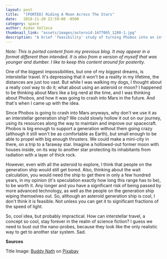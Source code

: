```yaml
---
layout: post
title:  "[PORTED] Riding A Moon Across The Stars"
date:   2018-11-20 22:59:00 -0500
category: space
author: Aidan Velleca
thumbnail_link: "assets/images/asteroid-1477065_1280-1.jpg"
description: "A brief 'feasibility' study of turning Phobos into an intersteller generation ship"
---
```

*Note: This is ported content from my previous blog. It may appear in a format different than intended. It is also from a version of myself that was younger and dumber. I like to keep this content around for posterity.*

One of the biggest impossibilities, but one of my biggest dreams, is interstellar travel. It's depressing that it won't be a reality in my lifetime, the distances are just too vast. But while I was walking my dogs, I thought about a really cool way to do it; what about using an asteroid or moon? I happened to be thinking about Mars like a big nerd at the time, and I was thinking about Phobos, and how it was going to crash into Mars in the future. And that's when I came up with the idea.

Since Phobos is going to crash into Mars anyways, why don't we use it as an interstellar generation ship? We could slowly hollow it out on our journey, using its resources along the way to maintain and improve our spacecraft. Phobos is big enough to support a generation without them going crazy (although it still won't be as comfortable as Earth), but small enough to be able to propel with big enough thrusters. We could make a mini-city in there, on a trip to a faraway star. Imagine a hollowed-out former moon with houses inside, on its way to another star protecting its inhabitants from radiation with a layer of thick rock.

However, even with all the asteroid to explore, I think that people on the generation ship would still get bored. Also, thinking about the wait calculation, you would need the ship to get there in only a few hundred years, in my opinion (it's speculation exactly how long this range has to be), to be worth it. Any longer and you have a significant risk of being passed by more advanced technology, as well as the people on the generation ship wiping themselves out. So, although an asteroid generation ship is cool, I don't think it is feasible. Not unless you can get it to significant fractions of the speed of light.

So, cool idea, but probably impractical. How can interstellar travel, a concept so cool, stay forever in the realm of science fiction? I guess we need to bust out the nano-probes, because they look like the only realistic way to get to another star system. Sad.

**Sources** 

Title Image: [Buddy Nath](https://pixabay.com/en/users/Buddy_Nath-2005766/) on [Pixabay](https://pixabay.com/en/asteroid-space-stars-meteor-1477065/)